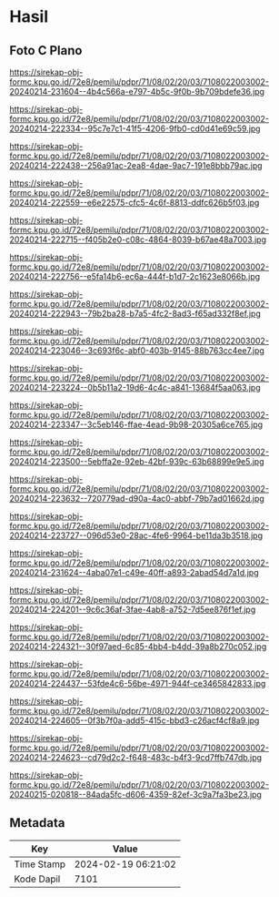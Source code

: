 # Hasil

## Foto C Plano

https://sirekap-obj-formc.kpu.go.id/72e8/pemilu/pdpr/71/08/02/20/03/7108022003002-20240214-231604--4b4c566a-e797-4b5c-9f0b-9b709bdefe36.jpg

https://sirekap-obj-formc.kpu.go.id/72e8/pemilu/pdpr/71/08/02/20/03/7108022003002-20240214-222334--95c7e7c1-41f5-4206-9fb0-cd0d41e69c59.jpg

https://sirekap-obj-formc.kpu.go.id/72e8/pemilu/pdpr/71/08/02/20/03/7108022003002-20240214-222438--256a91ac-2ea8-4dae-9ac7-191e8bbb79ac.jpg

https://sirekap-obj-formc.kpu.go.id/72e8/pemilu/pdpr/71/08/02/20/03/7108022003002-20240214-222559--e6e22575-cfc5-4c6f-8813-ddfc626b5f03.jpg

https://sirekap-obj-formc.kpu.go.id/72e8/pemilu/pdpr/71/08/02/20/03/7108022003002-20240214-222715--f405b2e0-c08c-4864-8039-b67ae48a7003.jpg

https://sirekap-obj-formc.kpu.go.id/72e8/pemilu/pdpr/71/08/02/20/03/7108022003002-20240214-222756--e5fa14b6-ec6a-444f-b1d7-2c1623e8066b.jpg

https://sirekap-obj-formc.kpu.go.id/72e8/pemilu/pdpr/71/08/02/20/03/7108022003002-20240214-222943--79b2ba28-b7a5-4fc2-8ad3-f65ad332f8ef.jpg

https://sirekap-obj-formc.kpu.go.id/72e8/pemilu/pdpr/71/08/02/20/03/7108022003002-20240214-223046--3c693f6c-abf0-403b-9145-88b763cc4ee7.jpg

https://sirekap-obj-formc.kpu.go.id/72e8/pemilu/pdpr/71/08/02/20/03/7108022003002-20240214-223224--0b5b11a2-19d6-4c4c-a841-13684f5aa063.jpg

https://sirekap-obj-formc.kpu.go.id/72e8/pemilu/pdpr/71/08/02/20/03/7108022003002-20240214-223347--3c5eb146-ffae-4ead-9b98-20305a6ce765.jpg

https://sirekap-obj-formc.kpu.go.id/72e8/pemilu/pdpr/71/08/02/20/03/7108022003002-20240214-223500--5ebffa2e-92eb-42bf-939c-63b68899e9e5.jpg

https://sirekap-obj-formc.kpu.go.id/72e8/pemilu/pdpr/71/08/02/20/03/7108022003002-20240214-223632--720779ad-d90a-4ac0-abbf-79b7ad01662d.jpg

https://sirekap-obj-formc.kpu.go.id/72e8/pemilu/pdpr/71/08/02/20/03/7108022003002-20240214-223727--096d53e0-28ac-4fe6-9964-be11da3b3518.jpg

https://sirekap-obj-formc.kpu.go.id/72e8/pemilu/pdpr/71/08/02/20/03/7108022003002-20240214-231624--4aba07e1-c49e-40ff-a893-2abad54d7a1d.jpg

https://sirekap-obj-formc.kpu.go.id/72e8/pemilu/pdpr/71/08/02/20/03/7108022003002-20240214-224201--9c6c36af-3fae-4ab8-a752-7d5ee876f1ef.jpg

https://sirekap-obj-formc.kpu.go.id/72e8/pemilu/pdpr/71/08/02/20/03/7108022003002-20240214-224321--30f97aed-6c85-4bb4-b4dd-39a8b270c052.jpg

https://sirekap-obj-formc.kpu.go.id/72e8/pemilu/pdpr/71/08/02/20/03/7108022003002-20240214-224437--53fde4c6-56be-4971-944f-ce3465842833.jpg

https://sirekap-obj-formc.kpu.go.id/72e8/pemilu/pdpr/71/08/02/20/03/7108022003002-20240214-224605--0f3b7f0a-add5-415c-bbd3-c26acf4cf8a9.jpg

https://sirekap-obj-formc.kpu.go.id/72e8/pemilu/pdpr/71/08/02/20/03/7108022003002-20240214-224623--cd79d2c2-f648-483c-b4f3-9cd7ffb747db.jpg

https://sirekap-obj-formc.kpu.go.id/72e8/pemilu/pdpr/71/08/02/20/03/7108022003002-20240215-020818--84ada5fc-d606-4359-82ef-3c9a7fa3be23.jpg


## Metadata

| Key        | Value               |
| ---------- | ------------------- |
| Time Stamp | 2024-02-19 06:21:02 |
| Kode Dapil | 7101                |



